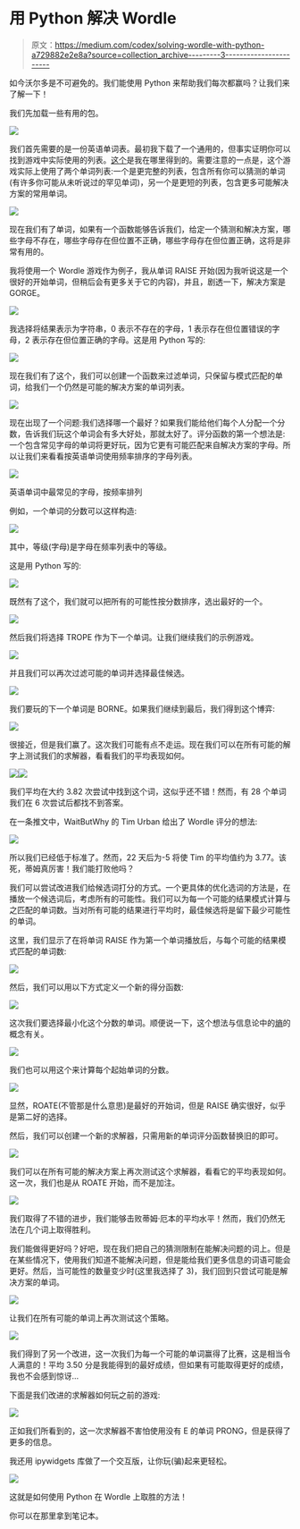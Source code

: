 # 用 Python 解决 Wordle

> 原文：<https://medium.com/codex/solving-wordle-with-python-a729882e2e8a?source=collection_archive---------3----------------------->

如今沃尔多是不可避免的。我们能使用 Python 来帮助我们每次都赢吗？让我们来了解一下！

我们先加载一些有用的包。

![](img/8aa280c4bf1e63077afd073439236e0b.png)

我们首先需要的是一份英语单词表。最初我下载了一个通用的，但事实证明你可以找到游戏中实际使用的列表。[这个](https://www.reddit.com/r/wordle/comments/s4tcw8/a_note_on_wordles_word_list/)是我在哪里得到的。需要注意的一点是，这个游戏实际上使用了两个单词列表:一个是更完整的列表，包含所有你可以猜测的单词(有许多你可能从未听说过的罕见单词)，另一个是更短的列表，包含更多可能解决方案的常用单词。

![](img/e53485584824cc34f07e6da64540b108.png)

现在我们有了单词，如果有一个函数能够告诉我们，给定一个猜测和解决方案，哪些字母不存在，哪些字母存在但位置不正确，哪些字母存在但位置正确，这将是非常有用的。

我将使用一个 Wordle 游戏作为例子，我从单词 RAISE 开始(因为我听说这是一个很好的开始单词，但稍后会有更多关于它的内容)，并且，剧透一下，解决方案是 GORGE。

![](img/b6628642d50f7edddddb71d8f450d051.png)

我选择将结果表示为字符串，0 表示不存在的字母，1 表示存在但位置错误的字母，2 表示存在但位置正确的字母。这是用 Python 写的:

![](img/27c158f647f71e6794eed7aa8d233780.png)

现在我们有了这个，我们可以创建一个函数来过滤单词，只保留与模式匹配的单词，给我们一个仍然是可能的解决方案的单词列表。

![](img/c90d05c900e54f063662c5cfe3221c51.png)

现在出现了一个问题:我们选择哪一个最好？如果我们能给他们每个人分配一个分数，告诉我们玩这个单词会有多大好处，那就太好了。评分函数的第一个想法是:一个包含常见字母的单词将更好玩，因为它更有可能匹配来自解决方案的字母。所以让我们来看看按英语单词使用频率排序的字母列表。

![](img/70be60bb7a9d0dcae3a52b641b0f0593.png)

英语单词中最常见的字母，按频率排列

例如，一个单词的分数可以这样构造:

![](img/8807925e136c6e854f87e598864ae6a3.png)

其中，等级(字母)是字母在频率列表中的等级。

这是用 Python 写的:

![](img/66c9c24cac9d0ffe92766118958e59fb.png)

既然有了这个，我们就可以把所有的可能性按分数排序，选出最好的一个。

![](img/7343a8bb7b9320887747d96ccae4a8ee.png)

然后我们将选择 TROPE 作为下一个单词。让我们继续我们的示例游戏。

![](img/d8a7f2ade87bc80cc21624146f79ce5e.png)

并且我们可以再次过滤可能的单词并选择最佳候选。

![](img/0d0ef69647ced67c990e1965e09e8457.png)

我们要玩的下一个单词是 BORNE。如果我们继续到最后，我们得到这个博弈:

![](img/ccf27dfdb14d6b9f0de18e72592ffaa4.png)

很接近，但是我们赢了。这次我们可能有点不走运。现在我们可以在所有可能的解字上测试我们的求解器，看看我们的平均表现如何。

![](img/bf909ad900e1d87a218fece6c2c01a9e.png)![](img/0378620267b460d80a685c82cc771ab9.png)

我们平均在大约 3.82 次尝试中找到这个词，这似乎还不错！然而，有 28 个单词我们在 6 次尝试后都找不到答案。

在一条推文中，WaitButWhy 的 Tim Urban 给出了 Wordle 评分的想法:

![](img/5de889c16b6ffd00120bfa747e0273e9.png)

所以我们已经低于标准了。然而，22 天后为-5 将使 Tim 的平均值约为 3.77。该死，蒂姆真厉害！我们能打败他吗？

我们可以尝试改进我们给候选词打分的方式。一个更具体的优化选词的方法是，在播放一个候选词后，考虑所有的可能性。我们可以为每一个可能的结果模式计算与之匹配的单词数。当对所有可能的结果进行平均时，最佳候选将是留下最少可能性的单词。

这里，我们显示了在将单词 RAISE 作为第一个单词播放后，与每个可能的结果模式匹配的单词数:

![](img/6d93af6af60996ec7de57117aa696fbe.png)

然后，我们可以用以下方式定义一个新的得分函数:

![](img/a08e076bacb25a3937781ae5d3b8fd22.png)

这次我们要选择最小化这个分数的单词。顺便说一下，这个想法与信息论中的[熵](https://en.wikipedia.org/wiki/Entropy_(information_theory))的概念有关。

![](img/aee6e919564cd02b7d2c2e79def4cd5f.png)

我们也可以用这个来计算每个起始单词的分数。

![](img/9ab3a478c5e93cf91528bad946ca02fc.png)

显然，ROATE(不管那是什么意思)是最好的开始词，但是 RAISE 确实很好，似乎是第二好的选择。

然后，我们可以创建一个新的求解器，只需用新的单词评分函数替换旧的即可。

![](img/6c8aecc506964ad765be79636dbe3b5e.png)

我们可以在所有可能的解决方案上再次测试这个求解器，看看它的平均表现如何。这一次，我们也是从 ROATE 开始，而不是加注。

![](img/bfe409f4e890189f74bd65a64858bd67.png)

我们取得了不错的进步，我们能够击败蒂姆·厄本的平均水平！然而，我们仍然无法在几个词上取得胜利。

我们能做得更好吗？好吧，现在我们把自己的猜测限制在能解决问题的词上。但是在某些情况下，使用我们知道不能解决问题，但是能给我们更多信息的词语可能会更好。然后，当可能性的数量变少时(这里我选择了 3)，我们回到只尝试可能是解决方案的单词。

![](img/d9e934b78b7c83fa8869297f09d07233.png)

让我们在所有可能的单词上再次测试这个策略。

![](img/6f7d28f5da1582d321dbac54cbac7c51.png)

我们得到了另一个改进，这一次我们为每一个可能的单词赢得了比赛，这是相当令人满意的！平均 3.50 分是我能得到的最好成绩，但如果有可能取得更好的成绩，我也不会感到惊讶…

下面是我们改进的求解器如何玩之前的游戏:

![](img/a71b2dfb0c99077d1b2439bc493d99b6.png)

正如我们所看到的，这一次求解器不害怕使用没有 E 的单词 PRONG，但是获得了更多的信息。

我还用 ipywidgets 库做了一个交互版，让你玩(骗)起来更轻松。

![](img/004c7fc1130e731d4605c69e8f7e82fb.png)

这就是如何使用 Python 在 Wordle 上取胜的方法！

你可以在那里拿到笔记本。